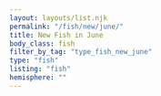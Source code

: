 ```yaml
---
layout: layouts/list.njk
permalink: "/fish/new/june/"
title: New Fish in June
body_class: fish
filter_by_tag: "type_fish_new_june"
type: "fish"
listing: "fish"
hemisphere: ""
---
```

